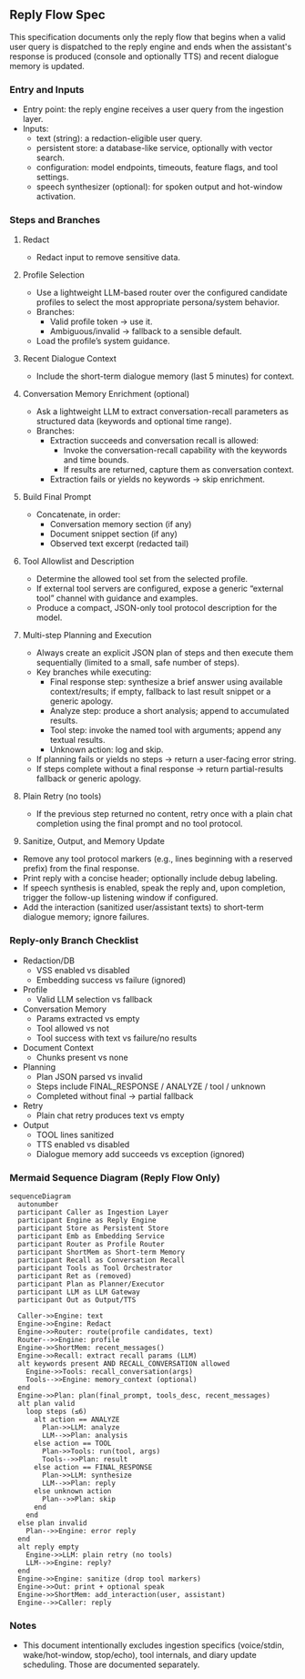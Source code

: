 ## Reply Flow Spec

This specification documents only the reply flow that begins when a valid user query is dispatched to the reply engine and ends when the assistant's response is produced (console and optionally TTS) and recent dialogue memory is updated.

### Entry and Inputs
- Entry point: the reply engine receives a user query from the ingestion layer.
- Inputs:
  - text (string): a redaction-eligible user query.
  - persistent store: a database-like service, optionally with vector search.
  - configuration: model endpoints, timeouts, feature flags, and tool settings.
  - speech synthesizer (optional): for spoken output and hot-window activation.

### Steps and Branches
1. Redact
   - Redact input to remove sensitive data.

2. Profile Selection
   - Use a lightweight LLM-based router over the configured candidate profiles to select the most appropriate persona/system behavior.
   - Branches:
     - Valid profile token → use it.
     - Ambiguous/invalid → fallback to a sensible default.
   - Load the profile’s system guidance.

3. Recent Dialogue Context
   - Include the short-term dialogue memory (last 5 minutes) for context.

4. Conversation Memory Enrichment (optional)
   - Ask a lightweight LLM to extract conversation-recall parameters as structured data (keywords and optional time range).
   - Branches:
     - Extraction succeeds and conversation recall is allowed:
       - Invoke the conversation-recall capability with the keywords and time bounds.
       - If results are returned, capture them as conversation context.
     - Extraction fails or yields no keywords → skip enrichment.

6. Build Final Prompt
   - Concatenate, in order:
     - Conversation memory section (if any)
     - Document snippet section (if any)
     - Observed text excerpt (redacted tail)

7. Tool Allowlist and Description
   - Determine the allowed tool set from the selected profile.
   - If external tool servers are configured, expose a generic “external tool” channel with guidance and examples.
   - Produce a compact, JSON-only tool protocol description for the model.

8. Multi-step Planning and Execution
   - Always create an explicit JSON plan of steps and then execute them sequentially (limited to a small, safe number of steps).
   - Key branches while executing:
     - Final response step: synthesize a brief answer using available context/results; if empty, fallback to last result snippet or a generic apology.
     - Analyze step: produce a short analysis; append to accumulated results.
     - Tool step: invoke the named tool with arguments; append any textual results.
     - Unknown action: log and skip.
   - If planning fails or yields no steps → return a user-facing error string.
   - If steps complete without a final response → return partial-results fallback or generic apology.

9. Plain Retry (no tools)
   - If the previous step returned no content, retry once with a plain chat completion using the final prompt and no tool protocol.

10. Sanitize, Output, and Memory Update
   - Remove any tool protocol markers (e.g., lines beginning with a reserved prefix) from the final response.
   - Print reply with a concise header; optionally include debug labeling.
   - If speech synthesis is enabled, speak the reply and, upon completion, trigger the follow-up listening window if configured.
   - Add the interaction (sanitized user/assistant texts) to short-term dialogue memory; ignore failures.

### Reply-only Branch Checklist
- Redaction/DB
  - VSS enabled vs disabled
  - Embedding success vs failure (ignored)
- Profile
  - Valid LLM selection vs fallback
- Conversation Memory
  - Params extracted vs empty
  - Tool allowed vs not
  - Tool success with text vs failure/no results
- Document Context
  - Chunks present vs none
- Planning
  - Plan JSON parsed vs invalid
  - Steps include FINAL_RESPONSE / ANALYZE / tool / unknown
  - Completed without final → partial fallback
- Retry
  - Plain chat retry produces text vs empty
- Output
  - TOOL lines sanitized
  - TTS enabled vs disabled
  - Dialogue memory add succeeds vs exception (ignored)

### Mermaid Sequence Diagram (Reply Flow Only)
```mermaid
sequenceDiagram
  autonumber
  participant Caller as Ingestion Layer
  participant Engine as Reply Engine
  participant Store as Persistent Store
  participant Emb as Embedding Service
  participant Router as Profile Router
  participant ShortMem as Short-term Memory
  participant Recall as Conversation Recall
  participant Tools as Tool Orchestrator
  participant Ret as (removed)
  participant Plan as Planner/Executor
  participant LLM as LLM Gateway
  participant Out as Output/TTS

  Caller->>Engine: text
  Engine->>Engine: Redact
  Engine->>Router: route(profile candidates, text)
  Router-->>Engine: profile
  Engine->>ShortMem: recent_messages()
  Engine->>Recall: extract recall params (LLM)
  alt keywords present AND RECALL_CONVERSATION allowed
    Engine->>Tools: recall_conversation(args)
    Tools-->>Engine: memory_context (optional)
  end
  Engine->>Plan: plan(final_prompt, tools_desc, recent_messages)
  alt plan valid
    loop steps (≤6)
      alt action == ANALYZE
        Plan->>LLM: analyze
        LLM-->>Plan: analysis
      else action == TOOL
        Plan->>Tools: run(tool, args)
        Tools-->>Plan: result
      else action == FINAL_RESPONSE
        Plan->>LLM: synthesize
        LLM-->>Plan: reply
      else unknown action
        Plan-->>Plan: skip
      end
    end
  else plan invalid
    Plan-->>Engine: error reply
  end
  alt reply empty
    Engine->>LLM: plain retry (no tools)
    LLM-->>Engine: reply?
  end
  Engine->>Engine: sanitize (drop tool markers)
  Engine->>Out: print + optional speak
  Engine->>ShortMem: add_interaction(user, assistant)
  Engine-->>Caller: reply
```

### Notes
- This document intentionally excludes ingestion specifics (voice/stdin, wake/hot-window, stop/echo), tool internals, and diary update scheduling. Those are documented separately.


